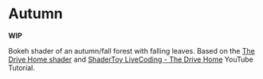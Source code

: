 # Autumn

**WIP**

Bokeh shader of an autumn/fall forest with falling leaves. Based
on the [The Drive Home shader](https://www.shadertoy.com/view/MdfBRX)
and [ShaderToy LiveCoding - The Drive Home](https://www.youtube.com/playlist?list=PLGmrMu-Iwbgs0H9va0DlopOGyYnlLmxhS)
YouTube Tutorial.
